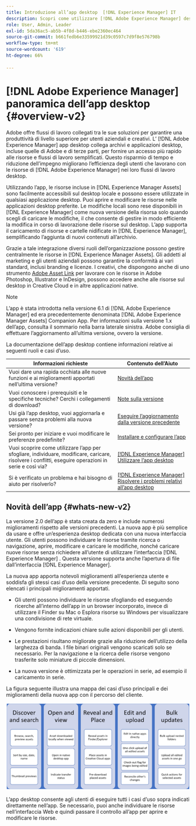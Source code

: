 ```yaml
---
title: Introduzione all’app desktop  [!DNL Experience Manager] IT
description: Scopri come utilizzare [!DNL Adobe Experience Manager] desktop app to optimize the asset management workflows for creative users when using [!DNL Adobe Experience Manager Assets] direttamente dal desktop.
role: User, Admin, Leader
exl-id: 5da36ac5-ab5b-4f8d-b446-ebe2360ec464
source-git-commit: b661fedb6e33599921d39c0597c7d9f8e576798b
workflow-type: tm+mt
source-wordcount: '619'
ht-degree: 66%

---
```


# [!DNL Adobe Experience Manager] panoramica dell’app desktop {#overview-v2}

Adobe offre flussi di lavoro collegati tra le sue soluzioni per garantire una produttività di livello superiore per utenti aziendali e creativi. L’ [!DNL Adobe Experience Manager] app desktop collega archivi e applicazioni desktop, incluse quelle di Adobe e di terze parti, per fornire un accesso più rapido alle risorse e flussi di lavoro semplificati. Questo risparmio di tempo e riduzione dell’impegno migliorano l’efficienza degli utenti che lavorano con le risorse di [!DNL Adobe Experience Manager] nei loro flussi di lavoro desktop.

Utilizzando l’app, le risorse incluse in [!DNL Experience Manager Assets] sono facilmente accessibili sul desktop locale e possono essere utilizzate in qualsiasi applicazione desktop. Puoi aprire e modificare le risorse nelle applicazioni desktop preferite. Le modifiche locali sono rese disponibili in [!DNL Experience Manager] come nuova versione della risorsa solo quando scegli di caricare le modifiche, il che consente di gestire in modo efficiente la modifica in corso di lavorazione delle risorse sul desktop. L’app supporta il caricamento di risorse e cartelle nidificate in [!DNL Experience Manager], semplificando l’aggiunta di nuovi contenuti all’archivio.

Grazie a tale integrazione diversi ruoli dell’organizzazione possono gestire centralmente le risorse in [!DNL Experience Manager Assets]. Gli addetti al marketing e gli utenti aziendali possono garantire la conformità ai vari standard, inclusi branding e licenze. I creativi, che dispongono anche di uno strumento [Adobe Asset Link](https://www.adobe.com/it/marketing/experience-manager-assets/adobe-asset-link.html) per lavorare con le risorse in Adobe Photoshop, Illustrator e InDesign, possono accedere anche alle risorse sul desktop in Creative Cloud e in altre applicazioni native.

>[!NOTE]
>
>L’app è stata introdotta nella versione 6.1 di [!DNL Adobe Experience Manager] ed era precedentemente denominata [!DNL Adobe Experience Manager Assets] Companion App. Per informazioni sulla versione 1.x dell’app, consulta il sommario nella barra laterale sinistra. Adobe consiglia di effettuare l’aggiornamento all’ultima versione, ovvero la versione.

La documentazione dell’app desktop contiene informazioni relative ai seguenti ruoli e casi d’uso.

| Informazioni richieste | Contenuto dell’Aiuto |
|--- |--- |
| Vuoi dare una rapida occhiata alle nuove funzioni e ai miglioramenti apportati nell’ultima versione? | [Novità dell’app](#whats-new-v2) |
| Vuoi conoscere i prerequisiti e le specifiche tecniche? Cerchi i collegamenti di download? | [Note sulla versione](release-notes.md) |
| Usi già l’app desktop, vuoi aggiornarla e passare senza problemi alla nuova versione? | [Eseguire l’aggiornamento dalla versione precedente](install-upgrade.md#upgrade-from-previous-version) |
| Sei pronto per iniziare e vuoi modificare le preferenze predefinite? | [Installare e configurare l’app](install-upgrade.md) |
| Vuoi scoprire come utilizzare l’app per sfogliare, individuare, modificare, caricare, risolvere i conflitti, eseguire operazioni in serie e così via? | [ [!DNL Experience Manager] Utilizzare l’app desktop](using.md) |
| Si è verificato un problema e hai bisogno di aiuto per risolverlo? | [ [!DNL Experience Manager] Risolvere i problemi relativi all’app desktop ](troubleshoot.md) |

## Novità dell’app {#whats-new-v2}

La versione 2.0 dell’app è stata creata da zero e include numerosi miglioramenti rispetto alle versioni precedenti. La nuova app è più semplice da usare e offre un’esperienza desktop dedicata con una nuova interfaccia utente. Gli utenti possono individuare le risorse tramite ricerca o navigazione, aprire, modificare e caricare le modifiche, nonché caricare nuove risorse senza richiedere all’utente di utilizzare l’interfaccia [!DNL Experience Manager] . Questa versione supporta anche l’apertura di file dall’interfaccia [!DNL Experience Manager].

La nuova app apporta notevoli miglioramenti all’esperienza utente e soddisfa gli stessi casi d’uso della versione precedente. Di seguito sono elencati i principali miglioramenti apportati.

* Gli utenti possono individuare le risorse sfogliando ed eseguendo ricerche all’interno dell’app in un browser incorporato, invece di utilizzare il Finder su Mac o Esplora risorse su Windows per visualizzare una condivisione di rete virtuale.

* Vengono fornite indicazioni chiare sulle azioni disponibili per gli utenti.

* Le prestazioni risultano migliorate grazie alla riduzione dell’utilizzo della larghezza di banda. I file binari originali vengono scaricati solo se necessario. Per la navigazione e la ricerca delle risorse vengono trasferite solo miniature di piccole dimensioni.

* La nuova versione è ottimizzata per le operazioni in serie, ad esempio il caricamento in serie.

La figura seguente illustra una mappa dei casi d’uso principali e dei miglioramenti della nuova app con il percorso del cliente.

![[!DNL Experience Manager]Novità dell’app desktop ](assets/aem_desktop_app_usecases_v2.png)

L’app desktop consente agli utenti di eseguire tutti i casi d’uso sopra indicati direttamente nell’app. Se necessario, puoi anche individuare le risorse nell’interfaccia Web e quindi passare il controllo all’app per aprire e modificare le risorse.
